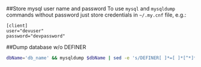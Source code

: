 ##Store mysql user name and password
To use `mysql` and `mysqldump` commands without password just store credentials in `~/.my.cnf` file, e.g.:

    [client]
    user="devuser"
    password="devpassword"

##Dump database w/o DEFINER
```bash
dbName='db_name' && mysqldump $dbName | sed -e 's/DEFINER[ ]*=[ ]*[^*]*\*/\*/' > $dbName.sql
```

